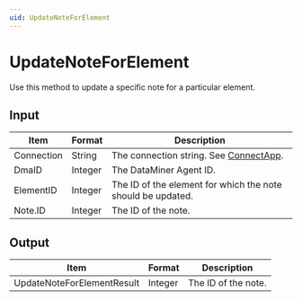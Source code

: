 ```yaml
---
uid: UpdateNoteForElement
---
```


# UpdateNoteForElement

Use this method to update a specific note for a particular element.

## Input

| Item       | Format  | Description                                                                          |
|------------|---------|--------------------------------------------------------------------------------------|
| Connection | String  | The connection string. See [ConnectApp](xref:ConnectApp). |
| DmaID      | Integer | The DataMiner Agent ID.                                                              |
| ElementID  | Integer | The ID of the element for which the note should be updated.                          |
| Note.ID    | Integer | The ID of the note.                                                                  |

## Output

| Item                        | Format  | Description         |
|-----------------------------|---------|---------------------|
| UpdateNoteFor­ElementResult | Integer | The ID of the note. |
